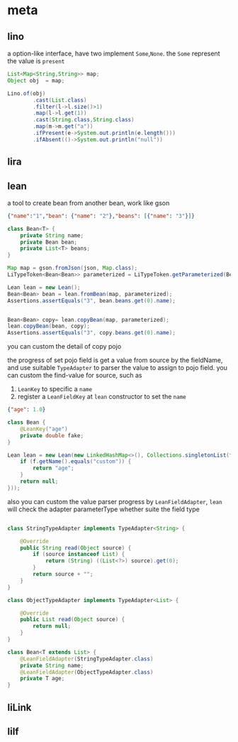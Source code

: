 # meta

## lino

a option-like interface, have two implement `Some`,`None`. the `Some` represent the value is `present`

```java
List<Map<String,String>> map;
Object obj  = map;

Lino.of(obj)
        .cast(List.class)
        .filter(l->l.size()>1)
        .map(l->l.get(1))
        .cast(String.class,String.class)
        .map(m->m.get("a"))
        .ifPresent(e->System.out.println(e.length()))
        .ifAbsent(()->System.out.println("null"))
```

## lira

## lean

a tool to create bean from another bean, work like gson

```json
{"name":"1","bean": {"name": "2"},"beans": [{"name": "3"}]}
```

```java
class Bean<T> {
    private String name;
    private Bean bean;
    private List<T> beans;
}
```

```java
Map map = gson.fromJson(json, Map.class);
LiTypeToken<Bean<Bean>> parameterized = LiTypeToken.getParameterized(Bean.class, Bean.class);

Lean lean = new Lean();
Bean<Bean> bean = lean.fromBean(map, parameterized);
Assertions.assertEquals("3", bean.beans.get(0).name);


Bean<Bean> copy= lean.copyBean(map, parameterized);
lean.copyBean(bean, copy);
Assertions.assertEquals("3", copy.beans.get(0).name);
```

you can custom the detail of copy pojo

the progress of set pojo field is get a value from source by the fieldName, and use
suitable `TypeAdapter` to parser the value to assign to pojo field. you can custom
the find-value for source, such as

1. `LeanKey` to specific a `name`
2. register a `LeanFieldKey` at `lean`  constructor to set the `name`

```json
{"age": 1.0}
```

```java
class Bean {
    @LeanKey("age")
    private double fake;
}

Lean lean = new Lean(new LinkedHashMap<>(), Collections.singletonList(f -> {
    if (f.getName().equals("custom")) {
        return "age";
    }
    return null;
}));
```

also you can custom the value parser progress by `LeanFieldAdapter`, `lean` will check the adapter parameterType
whether suite the field type

```java

class StringTypeAdapter implements TypeAdapter<String> {

    @Override
    public String read(Object source) {
        if (source instanceof List) {
            return (String) ((List<?>) source).get(0);
        }
        return source + "";
    }
}

class ObjectTypeAdapter implements TypeAdapter<List> {

    @Override
    public List read(Object source) {
        return null;
    }
}

class Bean<T extends List> {
    @LeanFieldAdapter(StringTypeAdapter.class)
    private String name;
    @LeanFieldAdapter(ObjectTypeAdapter.class)
    private T age;
}
```

## liLink

## liIf 



